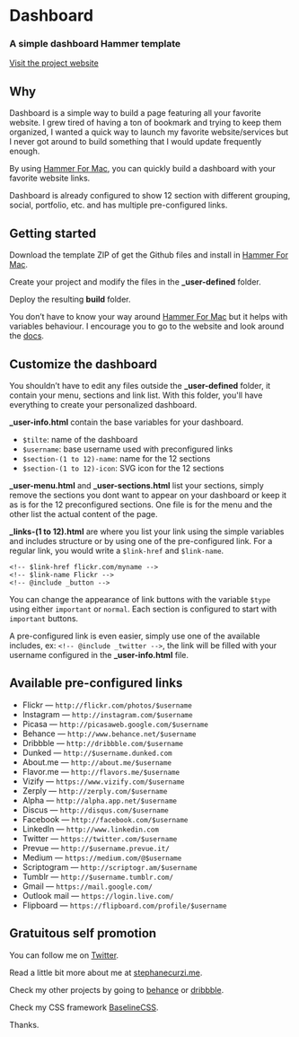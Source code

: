 # Dashboard
### A simple dashboard Hammer template

[Visit the project website](http://stephanecurzi.github.io/dashboard)

## Why
Dashboard is a simple way to build a page featuring all your favorite website. I grew tired of having a ton of bookmark and trying to keep them organized, I wanted a quick way to launch my favorite website/services but I never got around to build something that I would update frequently enough.

By using [Hammer For Mac](http://hammerformac.com), you can quickly build a dashboard with your favorite website links.

Dashboard is already configured to show 12 section with different grouping, social, portfolio, etc. and has multiple pre-configured links.

## Getting started
Download the template ZIP of get the Github files and install in [Hammer For Mac](http://hammerformac.com).

Create your project and modify the files in the **_user-defined** folder.

Deploy the resulting **build** folder.

You don’t have to know your way around [Hammer For Mac](http://hammerformac.com) but it helps with variables behaviour. I encourage you to go to the website and look around the [docs](http://hammerformac.com/docs/).

## Customize the dashboard
You shouldn’t have to edit any files outside the **_user-defined**  folder, it contain your menu, sections and link list. With this folder, you'll have everything to create your personalized dashboard.

**_user-info.html** contain the base variables for your dashboard.

- `$tilte`: name of the dashboard
- `$username`: base username used with preconfigured links
- `$section-(1 to 12)-name`: name for the 12 sections
- `$section-(1 to 12)-icon`: SVG icon for the 12 sections

**_user-menu.html** and **_user-sections.html** list your sections, simply remove the sections you dont want to appear on your dashboard or keep it as is for the 12 preconfigured sections. One file is for the menu and the other list the actual content of the page.

**_links-(1 to 12).html** are where you list your link using the simple variables and includes structure or by using one of the pre-configured link. For a regular link, you would write a `$link-href` and `$link-name`.

	<!-- $link-href flickr.com/myname -->
	<!-- $link-name Flickr -->
	<!-- @include _button -->

You can change the appearance of link buttons with the variable `$type` using either `important` or `normal`. Each section is configured to start with `important` buttons.

 A pre-configured link is even easier, simply use one of the available includes, ex: `<!-- @include _twitter -->`, the link will be filled with your username configured in the **_user-info.html** file.
 
## Available pre-configured links
- Flickr —  `http://flickr.com/photos/$username`
- Instagram —  `http://instagram.com/$username`
- Picasa —  `http://picasaweb.google.com/$username`
- Behance —  `http://www.behance.net/$username`
- Dribbble —  `http://dribbble.com/$username`
- Dunked —  `http://$username.dunked.com`
- About.me —  `http://about.me/$username`
- Flavor.me —  `http://flavors.me/$username`
- Vizify —  `https://www.vizify.com/$username`
- Zerply —  `http://zerply.com/$username`
- Alpha —  `http://alpha.app.net/$username`
- Discus —  `http://disqus.com/$username`
- Facebook —  `http://facebook.com/$username`
- LinkedIn —  `http://www.linkedin.com`
- Twitter —  `https://twitter.com/$username`
- Prevue —  `http://$username.prevue.it/`
- Medium —  `https://medium.com/@$username`
- Scriptogram —  `http://scriptogr.am/$username`
- Tumblr —  `http://$username.tumblr.com/`
- Gmail —  `https://mail.google.com/`
- Outlook mail —  `https://login.live.com/`
- Flipboard —  `https://flipboard.com/profile/$username`

## Gratuitous self promotion
You can follow me on [Twitter](http://twitter.com/stephanecurzi).

Read a little bit more about me at [stephanecurzi.me](http://www.stephanecurzi.me).

Check my other projects by going to [behance](http://be.net/stephanecurzi) or [dribbble](http://dribbble.com/stephanecurzi).

Check my CSS framework [BaselineCSS](http://baselinecss.com).

Thanks.


